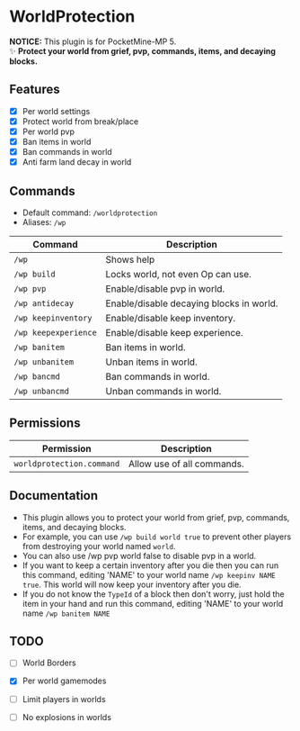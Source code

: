 <h1>WorldProtection</h1>

**NOTICE:** This plugin is for PocketMine-MP 5. <br/>
✨ **Protect your world from grief, pvp, commands, items, and decaying blocks.**

## Features
- [x] Per world settings
- [x] Protect world from break/place
- [x] Per world pvp
- [x] Ban items in world
- [x] Ban commands in world
- [x] Anti farm land decay in world

## Commands
- Default command: `/worldprotection`
- Aliases: `/wp`

| Command          | Description                       |
|------------------|-----------------------------------|
| `/wp`            | Shows help                         |
| `/wp build`      | Locks world, not even Op can use. |
| `/wp pvp`        | Enable/disable pvp in world.      |
| `/wp antidecay`  | Enable/disable decaying blocks in world.    |
| `/wp keepinventory` | Enable/disable keep inventory.    |
| `/wp keepexperience`       | Enable/disable keep experience.   |
| `/wp banitem`    | Ban items in world.                |
| `/wp unbanitem`  | Unban items in world.              |
| `/wp bancmd`     | Ban commands in world.             |
| `/wp unbancmd`   | Unban commands in world.           |

## Permissions
| Permission       | Description                       |
|------------------|-----------------------------------|
| `worldprotection.command` | Allow use of all commands.       |

## Documentation
- This plugin allows you to protect your world from grief, pvp, commands, items, and decaying blocks.
- For example, you can use `/wp build world true` to prevent other players from destroying your world named `world`.
- You can also use /wp pvp world false to disable pvp in a world.
- If you want to keep a certain inventory after you die then you can run this command, editing 'NAME' to your world name `/wp keepinv NAME true`. This world will now keep your inventory after you die.
- If you do not know the `TypeId` of a block then don't worry, just hold the item in your hand and run this command, editing 'NAME' to your world name `/wp banitem NAME` 

## TODO
- [ ] World Borders
- [x] Per world gamemodes
- [ ] Limit players in worlds
- [ ] No explosions in worlds

